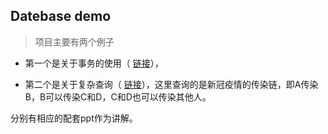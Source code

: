 ## Datebase demo

> 项目主要有两个例子
> 
- 第一个是关于事务的使用（ [链接](https://github.com/nansanhao/database/blob/main/Spring%20boot%E4%BA%8B%E5%8A%A1demo.pptx)），

- 第二个是关于复杂查询（ [链接](https://github.com/nansanhao/database/blob/main/Spring%20boot%20%E4%BC%A0%E6%9F%93%E9%93%BEdemo.pptx)），这里查询的是新冠疫情的传染链，即A传染B，B可以传染C和D，C和D也可以传染其他人。

分别有相应的配套ppt作为讲解。

